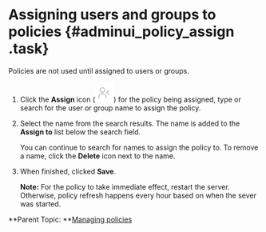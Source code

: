 # Assigning users and groups to policies {#adminui_policy_assign .task}

Policies are not used until assigned to users or groups.

1.  Click the **Assign** icon \(![assign policy icon](Images/icon_assign_policy.png)\) for the policy being assigned, type or search for the user or group name to assign the policy.

2.  Select the name from the search results. The name is added to the **Assign to** list below the search field.

    You can continue to search for names to assign the policy to. To remove a name, click the **Delete** icon next to the name.

3.  When finished, clicked **Save**.

    **Note:** For the policy to take immediate effect, restart the server. Otherwise, policy refresh happens every hour based on when the sever was started.


**Parent Topic: **[Managing policies](adminui_policy_manage.md)

